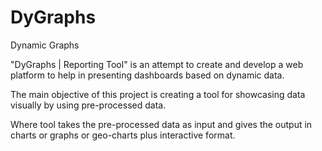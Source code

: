 # DyGraphs
Dynamic Graphs

"DyGraphs | Reporting Tool" is an attempt to create and develop a web platform to help in presenting dashboards based on dynamic data. 

The main objective of this project is creating a tool for showcasing data visually by using pre-processed data. 

Where tool takes the pre-processed data as input and gives the output in charts or graphs or geo-charts plus interactive format. 
